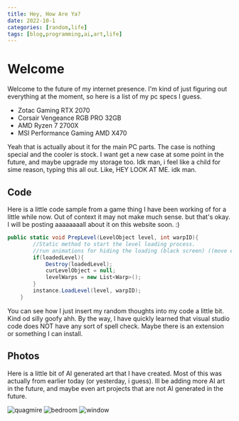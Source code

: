 ```yaml
---
title: Hey, How Are Ya?
date: 2022-10-1
categories: [random,life]
tags: [blog,programming,ai,art,life]
---
```


# Welcome

Welcome to the future of my internet presence. I'm kind of just figuring out everything at the moment, so here is a list of my pc specs I guess.

* Zotac Gaming RTX 2070
* Corsair Vengeance RGB PRO 32GB
* AMD Ryzen 7 2700X
* MSI Performance Gaming AMD X470

Yeah that is actually about it for the main PC parts. The case is nothing special and the cooler is stock. I want get a new case at some point in the future, and maybe upgrade my storage too. Idk man, i feel like a child for sime reason, typing this all out. Like, HEY LOOK AT ME. idk man.

## Code

Here is a little code sample from a game thing I have been working of for a little while now. Out of context it may not make much sense. but that's okay. I will be posting aaaaaaaall about it on this website soon. :) 

```c#
public static void PrepLevel(LevelObject level, int warpID){
        //Static method to start the level loading process.
        //run animations for hiding the loading (black screen) ((move elsewhere???))
        if(loadedLevel){
            Destroy(loadedLevel);
            curLevelObject = null;
            levelWarps = new List<Warp>();
        }
        instance.LoadLevel(level, warpID);
    }
```

You can see how I just insert my random thoughts into my code a little bit. Kind od silly goofy ahh. By the way, I have quickly learned that visual studio code does NOT have any sort of spell check. Maybe there is an extension or something I can install.

## Photos

Here is a little bit of AI generated art that I have created. Most of this was actually from earlier today (or yesterday, i guess). Ill be adding more AI art in the future, and maybe even art projects that are not AI generated in the future.

![quagmire](https://drive.google.com/uc?export=view&id=1fh7G3-aEf1k5lWb4ob13wnzDFMmSS60N)
![bedroom](https://drive.google.com/uc?export=view&id=1x8Tka8Y9mMd9P8Cxd8KSz0YEyy4C7fg8)
![window](https://drive.google.com/uc?export=view&id=1NqtiH4o1ZuWBq1QXAvgf01681z2TbgJy)

